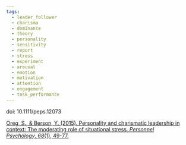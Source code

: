 ```yaml
---
tags:
  - leader_follower
  - charisma
  - dominance
  - theory
  - personality
  - sensitivity
  - report
  - stress
  - experiment
  - arousal
  - emotion
  - motivation
  - attention
  - engagement
  - task_performance
---
```


doi: 10.1111/peps.12073

[Oreg, S., & Berson, Y. (2015). Personality and charismatic leadership in context: The moderating role of situational stress. _Personnel Psychology_, _68_(1), 49-77.](https://onlinelibrary.wiley.com/doi/pdf/10.1111/peps.12073?casa_token=AWRfQtIPwEYAAAAA:RNZIrrTYk3x9bBMU5P4wlkutiSUMEnS1R3rLZT23M5UpmhzsIIthyfi7bgg2KuuQpkHQJBVqsWXEMhw)